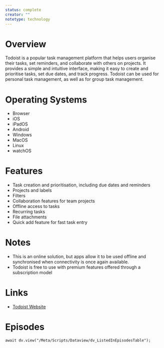 ```yaml
---
status: complete
creator: ""
notetype: technology
---
```



# Overview
Todoist is a popular task management platform that helps users organise their tasks, set reminders, and collaborate with others on projects. It provides a simple and intuitive interface, making it easy to create and prioritise tasks, set due dates, and track progress. Todoist can be used for personal task management, as well as for group task management.

# Operating Systems
- Browser
- iOS
- iPadOS
- Android
- Windows
- MacOS
- Linux
- watchOS

# Features
- Task creation and prioritisation, including due dates and reminders
- Projects and labels
- Filters
- Collaboration features for team projects
- Offline access to tasks
- Recurring tasks
- File attachments
- Quick add feature for fast task entry

# Notes
- This is an online solution, but apps allow it to be used offline and synchronised when connectivity is once again available.
- Todoist is free to use with premium features offered through a subscription model

# Links
- [Todoist Website](https://todoist.com)

# Episodes
```dataviewjs
await dv.view("/Meta/Scripts/Dataview/dv_ListedInEpisodesTable");
```
